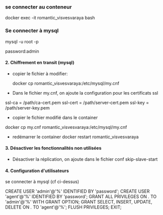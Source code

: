 ### se connecter au conteneur
docker exec -it romantic_visvesvaraya bash

### Se connecter à mysql
mysql -u root -p 

password:admin


#### 2. Chiffrement en transit (mysql)
- copier le fichier à modifier:

    docker cp romantic_visvesvaraya:/etc/mysql/my.cnf 

- Dans le fichier my.cnf, on ajoute la configuration pour les certificats ssl

ssl-ca = /path/ca-cert.pem
ssl-cert = /path/server-cert.pem
ssl-key = /path/server-key.pem

-  copier le fichier modifié dans le container

docker cp my.cnf romantic_visvesvaraya:/etc/mysql/my.cnf

- redémarrer le container
docker restart romantic_visvesvaraya


#### 3. Désactiver les fonctionnalités non utilisées

- Désactiver la réplication, on ajoute dans le fichier conf
skip-slave-start

#### 4. Configuration d'utilisateurs

se connecter à mysql (cf ci-dessus)

CREATE USER 'admin'@'%' IDENTIFIED BY 'password';
CREATE USER 'agent'@'%' IDENTIFIED BY 'password';
GRANT ALL PRIVILEGES ON *.* TO 'admin'@'%' WITH GRANT OPTION;
GRANT SELECT, INSERT, UPDATE, DELETE ON *.* TO 'agent'@'%';
FLUSH PRIVILEGES;
EXIT;

